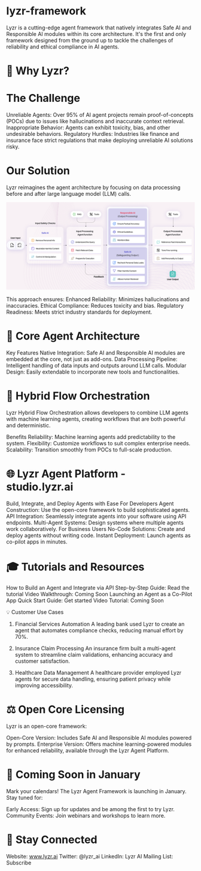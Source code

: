 # lyzr-framework
Lyzr is a cutting-edge agent framework that natively integrates Safe AI and Responsible AI modules within its core architecture. It's the first and only framework designed from the ground up to tackle the challenges of reliability and ethical compliance in AI agents.
# 🚀 Why Lyzr?
# The Challenge
Unreliable Agents: Over 95% of AI agent projects remain proof-of-concepts (POCs) due to issues like hallucinations and inaccurate context retrieval.
Inappropriate Behavior: Agents can exhibit toxicity, bias, and other undesirable behaviors.
Regulatory Hurdles: Industries like finance and insurance face strict regulations that make deploying unreliable AI solutions risky.
# Our Solution
Lyzr reimagines the agent architecture by focusing on data processing before and after large language model (LLM) calls. 

![Lyzr Agent Architecture](https://github.com/LyzrCore/lyzr-framework/blob/25a619b7466304333f49edc07209d132a3135d44/images/lyzr-agent-architecture.png)

This approach ensures:
Enhanced Reliability: Minimizes hallucinations and inaccuracies.
Ethical Compliance: Reduces toxicity and bias.
Regulatory Readiness: Meets strict industry standards for deployment.

# 🧩 Core Agent Architecture


Key Features
Native Integration: Safe AI and Responsible AI modules are embedded at the core, not just as add-ons.
Data Processing Pipeline: Intelligent handling of data inputs and outputs around LLM calls.
Modular Design: Easily extendable to incorporate new tools and functionalities.

# 🔄 Hybrid Flow Orchestration
Lyzr Hybrid Flow Orchestration allows developers to combine LLM agents with machine learning agents, creating workflows that are both powerful and deterministic.

Benefits
Reliability: Machine learning agents add predictability to the system.
Flexibility: Customize workflows to suit complex enterprise needs.
Scalability: Transition smoothly from POCs to full-scale production.

# 🌐 Lyzr Agent Platform - studio.lyzr.ai
Build, Integrate, and Deploy Agents with Ease
For Developers
Agent Construction: Use the open-core framework to build sophisticated agents.
API Integration: Seamlessly integrate agents into your software using API endpoints.
Multi-Agent Systems: Design systems where multiple agents work collaboratively.
For Business Users
No-Code Solutions: Create and deploy agents without writing code.
Instant Deployment: Launch agents as co-pilot apps in minutes.

# 🎓 Tutorials and Resources
How to Build an Agent and Integrate via API
Step-by-Step Guide: Read the tutorial
Video Walkthrough: Coming Soon
Launching an Agent as a Co-Pilot App
Quick Start Guide: Get started
Video Tutorial: Coming Soon

💡 Customer Use Cases
1. Financial Services Automation
A leading bank used Lyzr to create an agent that automates compliance checks, reducing manual effort by 70%.



2. Insurance Claim Processing
An insurance firm built a multi-agent system to streamline claim validations, enhancing accuracy and customer satisfaction.



3. Healthcare Data Management
A healthcare provider employed Lyzr agents for secure data handling, ensuring patient privacy while improving accessibility.

# ⚖️ Open Core Licensing
Lyzr is an open-core framework:

Open-Core Version: Includes Safe AI and Responsible AI modules powered by prompts.
Enterprise Version: Offers machine learning-powered modules for enhanced reliability, available through the Lyzr Agent Platform.

# 📅 Coming Soon in January
Mark your calendars! The Lyzr Agent Framework is launching in January. Stay tuned for:

Early Access: Sign up for updates and be among the first to try Lyzr.
Community Events: Join webinars and workshops to learn more.

# 📣 Stay Connected
Website: www.lyzr.ai
Twitter: @lyzr_ai
LinkedIn: Lyzr AI
Mailing List: Subscribe

